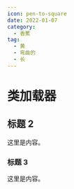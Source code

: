 ```yaml
---
icon: pen-to-square
date: 2022-01-07
category:
  - 香蕉
tag:
  - 黄
  - 弯曲的
  - 长
---
```


# 类加载器

## 标题 2

这里是内容。

### 标题 3

这里是内容。
